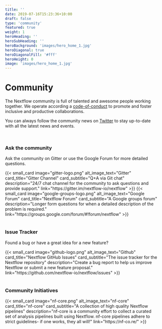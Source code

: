 ```yaml
---
title: ''
date: 2019-07-16T15:23:36+10:00
draft: false
type: 'community'
featured: true
weight: 1
heroHeading: ''
heroSubHeading: ''
heroBackground: 'images/hero_home_1.jpg'
heroDiagonal: true
heroDiagonalFill: '#fff'
heroHeight: 0
image: 'images/hero_home_1.jpg'
---
```

# Community

The Nextflow community is full of talented and awesome people working together. We operate according a [code-of-conduct](https://github.com/nextflow-io/nextflow/blob/master/CODE-OF-CONDUCT.md) to promote and foster inclusive and productive collaborations. 

You can always follow the community news on [Twitter](https://twitter.com/nextflowio) to stay up-to-date with all the latest news and events.

</br>

### Ask the community
Ask the community on Gitter or use the Google Forum for more detailed questions.

<div class="row">
  {{< small_card 
    image="gitter-logo.png" 
    alt_image_text="Gitter"
    card_title="Gitter Channel" 
    card_subtitle="Q+A via Git chat" 
    description="24/7 chat channel for the community to ask questions and provide support."
    link="https://gitter.im/nextflow-io/nextflow"
  >}}
  {{< small_card
    image="google-groups-logo.png" 
    alt_image_text="Google Forum"
    card_title="Nextflow Forum" 
    card_subtitle="A Google groups forum" 
    description="Longer form questions for when a detailed description of the problem is required."
    link="https://groups.google.com/forum/#!forum/nextflow"
  >}}
</div>
</br>


### Issue Tracker
Found a bug or have a great idea for a new feature?

<div class="row">
  {{< small_card
    image="github-logo.png" 
    alt_image_text="Github"
    card_title="Nextflow GitHub Issues" 
    card_subtitle="The issue tracker for the Nextflow repository" 
    description="Create a bug report to help us improve Nextflow or submit a new feature proposal."
    link="https://github.com/nextflow-io/nextflow/issues"
  >}}
</div>
</br>

### Community Initiatives
<div class="row">
  {{< small_card
    image="nf-core.png" 
    alt_image_text="nf-core"
    card_title="nf-core" 
    card_subtitle="A collection of high quality Nextflow pipelines" 
    description="nf-core is a community effort to collect a curated set of analysis pipelines built using Nextflow. nf-core pipelines adhere to strict guidelines- if one works, they all will!"
    link="https://nf-co.re/"
  >}}
</div>
</br>
